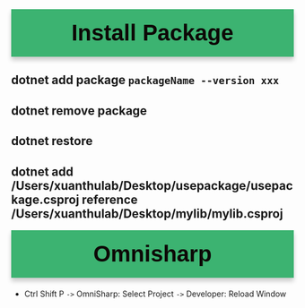 <div style="text-align: center; background-color: #3CB371; font-family: 'Trebuchet MS', Arial, sans-serif; color:  #0D0907; padding: 5px; font-size: 40px; padding:20px; font-weight: bold; border-radius: 0 0 0 0; box-shadow: 0px 6px 8px rgba(0, 0, 0, 0.2);margin-bottom: 20px;">
Install Package
</div>

## dotnet add package `packageName --version xxx`
## dotnet remove package
## dotnet restore

## dotnet add /Users/xuanthulab/Desktop/usepackage/usepackage.csproj reference /Users/xuanthulab/Desktop/mylib/mylib.csproj

<div style="text-align: center; background-color: #3CB371; font-family: 'Trebuchet MS', Arial, sans-serif; color:  #0D0907; padding: 5px; font-size: 40px; padding:20px; font-weight: bold; border-radius: 0 0 0 0; box-shadow: 0px 6px 8px rgba(0, 0, 0, 0.2);margin-bottom: 20px;">
Omnisharp
</div>

- Ctrl Shift P `->` OmniSharp: Select Project `->` Developer: Reload Window